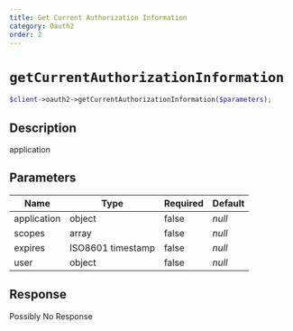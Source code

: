 ```yaml
---
title: Get Current Authorization Information
category: Oauth2
order: 2
---
```


# `getCurrentAuthorizationInformation`

```php
$client->oauth2->getCurrentAuthorizationInformation($parameters);
```

## Description

application

## Parameters


Name | Type | Required | Default
--- | --- | --- | ---
application | object | false | *null*
scopes | array | false | *null*
expires | ISO8601 timestamp | false | *null*
user | object | false | *null*

## Response

Possibly No Response

